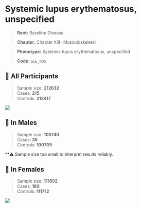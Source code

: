 # Systemic lupus erythematosus, unspecified

> **Root:** Baseline Disease  

> **Chapter:** Chapter XIII- Musculoskeletal  

> **Phenotype:** Systemic lupus erythematosus, unspecified  

> **Code:** `SLE_NOS`

## 🧪 All Participants  
> Sample size: **212632**  
> Cases: **215**  
> Controls: **212417**
<img src="/Disease/Figures/ALL/Incidence/SLE_NOS.png"/>
<CsvTable src="/Disease/Data/ALL/Incidence/COX_SLE_NOS.csv" label="🔍 View full results" />

## 👨 In Males  
> Sample size: **100740**  
> Cases: **35**  
> Controls: **100705**

**⚠️ Sample size too small to interpret results reliably.


## 👩 In Females  
> Sample size: **111892**  
> Cases: **180**  
> Controls: **111712**
<img src="/Disease/Figures/Female/Incidence/SLE_NOS.png"/>
<CsvTable src="/Disease/Data/Female/Incidence/COX_SLE_NOS.csv" label="🔍 View full results" />

